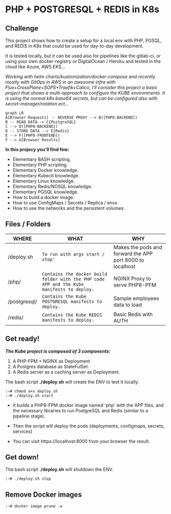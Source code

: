 # PHP + POSTGRESQL + REDIS in K8s

## Challenge
This project shows how to create a setup for a local env with PHP, PGSQL, and REDIS in K8s that could be used for day-to-day development. 

It is tested locally, but it can be used also for pipelines like the gitlab-ci, or using your own docker-registry or DigitalOcean / Heroku and tested in the cloud like Azure, AWS EKS...

*Working with helm charts/kustomization/docker-compose and recently mostly with GitOps in AWS in an awesome infra with Flux+CrossPlane+SOPS+Traefik+Calico, I'll consider this project a basic project that shows a multi-approach to configure the KUBE environments.
It is using the normal k8s base64 secrets, but can be configured also with secret-manager/rotation ect...*

```mermaid
graph LR
A[Browser Requests] -- REVERSE PROXY --> B([PHP8-BACKEND]) 
B -- READ DATA--> C{PostgreSQL}
C --> D([PHP8-BACKEND])
D -- STORE DATA --> E{Redis}
E --> F([PHP8-FRONTEND])
F --> G[Browser Results]
```

**In this projecy you'll find few:**
 - Elementary BASH scripting. 
 - Elementary PHP scripting. 
 - Elementary Docker knowledge. 
 - Elementary Kubectl knowledge. 
 - Elementary Linux knowledge. 
 - Elementary Redis/NOSQL knowledge. 
 - Elementary PGSQL knowledge.
 - How to build a docker image.
 - How to use ConfigMaps / Secrets / Replica / envs
 - How to use the networks and the persistent volumes.

## Files / Folders

|        WHERE        |WHAT                          |WHY                         |
|----------------|-------------------------------|-----------------------------|
|/deploy.sh |`To run with args start / stop'`            |Makes the pods and forward the APP port 8000 to localhost           |
|/php/          |`Contains the docker build folder with the PHP code APP and the Kube manifests to deploy.`            |NGINX Proxy to serve PHP8-PFM           |
|/postgresql/          |`Contains the Kube POSTGRESQL manifests to deploy.`|Sample employees data to load|
|/redis/          |`Contains the Kube REDIS manifests to deploy.`|Basic Redis with AUTH|

## Get ready!
***The Kube project is composed of 3 components:***
1. A PHP-FPM + NGINX as Deployment
2. A Postgres database as StateFulSet.
3. A Redis server as a caching server as Deployment.

The bash script **./deploy.sh** will create the ENV to test it locally.

    :~# chmod a+x deploy.sh
    :~# ./deploy.sh start

 - It builds a PHP8-FPM docker image named 'php' with the APP files, and the necessary libraries to run PostgreSQL and Redis (similar to a pipeline stage).
   
 - Then the script will deploy the pods (deployments, configmaps,   secrets, services)
 - You can visit https://localhost:8000 from your browser the result.

## Get down!

The bash script **./deploy.sh** will shutdown the ENV.

    :~# ./deploy.sh stop
## Remove Docker images

    :~# docker image prune -a


